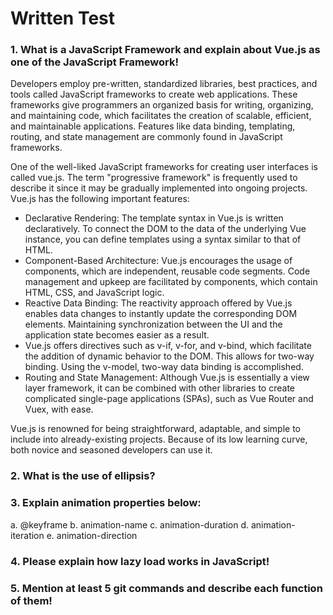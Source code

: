 <h1>Written Test</h1>

### 1. What is a JavaScript Framework and explain about Vue.js as one of the JavaScript Framework!

Developers employ pre-written, standardized libraries, best practices, and tools called JavaScript frameworks to create web applications. These frameworks give programmers an organized basis for writing, organizing, and maintaining code, which facilitates the creation of scalable, efficient, and maintainable applications. Features like data binding, templating, routing, and state management are commonly found in JavaScript frameworks.

One of the well-liked JavaScript frameworks for creating user interfaces is called vue.js. The term "progressive framework" is frequently used to describe it since it may be gradually implemented into ongoing projects. Vue.js has the following important features:

- Declarative Rendering: The template syntax in Vue.js is written declaratively. To connect the DOM to the data of the underlying Vue instance, you can define templates using a syntax similar to that of HTML.
- Component-Based Architecture: Vue.js encourages the usage of components, which are independent, reusable code segments. Code management and upkeep are facilitated by components, which contain HTML, CSS, and JavaScript logic.
- Reactive Data Binding: The reactivity approach offered by Vue.js enables data changes to instantly update the corresponding DOM elements. Maintaining synchronization between the UI and the application state becomes easier as a result.
- Vue.js offers directives such as v-if, v-for, and v-bind, which facilitate the addition of dynamic behavior to the DOM. This allows for two-way binding. Using the v-model, two-way data binding is accomplished.
- Routing and State Management: Although Vue.js is essentially a view layer framework, it can be combined with other libraries to create complicated single-page applications (SPAs), such as Vue Router and Vuex, with ease.

Vue.js is renowned for being straightforward, adaptable, and simple to include into already-existing projects. Because of its low learning curve, both novice and seasoned developers can use it.

### 2. What is the use of ellipsis?
### 3. Explain animation properties below:
a. @keyframe
b. animation-name
c. animation-duration
d. animation-iteration
e. animation-direction
### 4. Please explain how lazy load works in JavaScript!
### 5. Mention at least 5 git commands and describe each function of them!
